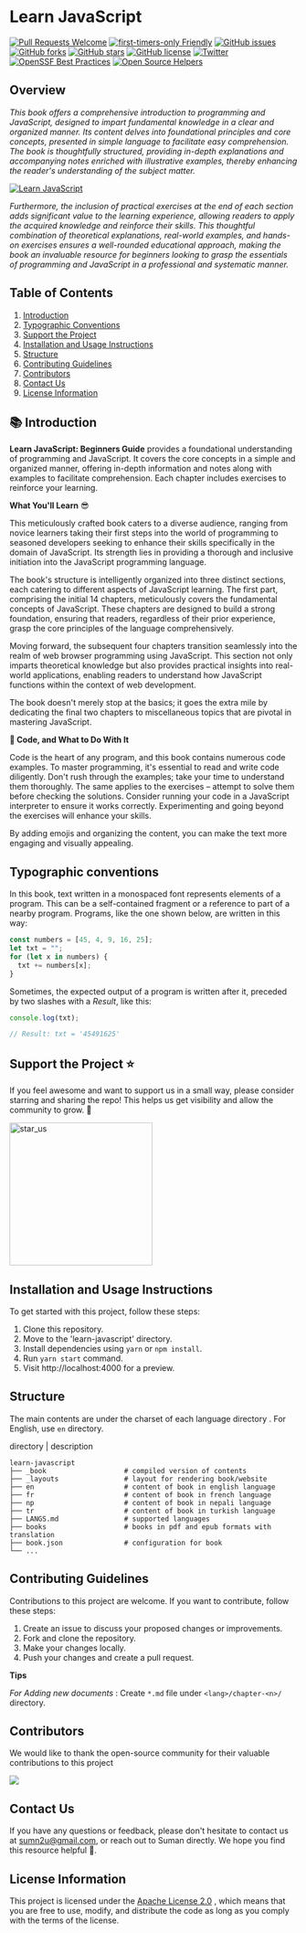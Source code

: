 # Learn JavaScript

[![Pull Requests Welcome](https://img.shields.io/badge/PRs-welcome-brightgreen.svg?style=flat)](http://makeapullrequest.com)
[![first-timers-only Friendly](https://img.shields.io/badge/first--timers--only-friendly-blue.svg)](http://www.firsttimersonly.com/)
[![GitHub issues](https://img.shields.io/github/issues/sumn2u/learn-javascript)](https://github.com/sumn2u/learn-javascript/issues) [![GitHub forks](https://img.shields.io/github/forks/sumn2u/learn-javascript)](https://github.com/sumn2u/learn-javascript/network)
[![GitHub stars](https://img.shields.io/github/stars/sumn2u/learn-javascript)](https://github.com/sumn2u/learn-javascript/stargazers)
[![GitHub license](https://img.shields.io/github/license/sumn2u/learn-javascript)](https://github.com/sumn2u/learn-javascript/blob/master/LICENSE)
[![Twitter](https://img.shields.io/twitter/url/https/github.com/sumn2u/bagchal.svg?style=social)](https://twitter.com/intent/tweet?text=Wow:&url=https%3A%2F%2Fgithub.com%2Fsumn2u%2Flearn-javascript)
[![OpenSSF Best Practices](https://bestpractices.coreinfrastructure.org/projects/7372/badge)](https://bestpractices.coreinfrastructure.org/projects/7372)
[![Open Source Helpers](https://www.codetriage.com/sumn2u/learn-javascript/badges/users.svg)](https://www.codetriage.com/sumn2u/learn-javascript)

## Overview

*This book offers a comprehensive introduction to programming and JavaScript, designed to impart fundamental knowledge in a clear and organized manner. Its content delves into foundational principles and core concepts, presented in simple language to facilitate easy comprehension. The book is thoughtfully structured, providing in-depth explanations and accompanying notes enriched with illustrative examples, thereby enhancing the reader's understanding of the subject matter.*

[![Learn JavaScript](./cover.jpg)
](https://leanpub.com/learnjavascriptbeginnersguide/signup)

*Furthermore, the inclusion of practical exercises at the end of each section adds significant value to the learning experience, allowing readers to apply the acquired knowledge and reinforce their skills. This thoughtful combination of theoretical explanations, real-world examples, and hands-on exercises ensures a well-rounded educational approach, making the book an invaluable resource for beginners looking to grasp the essentials of programming and JavaScript in a professional and systematic manner.*

## Table of Contents
1. [Introduction](#introduction)
2. [Typographic Conventions](#typographic-conventions)
3. [Support the Project](#support-the-project)
4. [Installation and Usage Instructions](#installation-and-usage-instructions)
5. [Structure](#structure)
6. [Contributing Guidelines](#contributing-guidelines)
7. [Contributors](#contributors)
8. [Contact Us](#contact-us)
9. [License Information](#license-information)


## 📚 Introduction <a name="introduction"></a>

**Learn JavaScript: Beginners Guide** provides a foundational understanding of programming and JavaScript. It covers the core concepts in a simple and organized manner, offering in-depth information and notes along with examples to facilitate comprehension. Each chapter includes exercises to reinforce your learning.

**What You'll Learn** 😎

This meticulously crafted book caters to a diverse audience, ranging from novice learners taking their first steps into the world of programming to seasoned developers seeking to enhance their skills specifically in the domain of JavaScript. Its strength lies in providing a thorough and inclusive initiation into the JavaScript programming language.

The book's structure is intelligently organized into three distinct sections, each catering to different aspects of JavaScript learning. The first part, comprising the initial 14 chapters, meticulously covers the fundamental concepts of JavaScript. These chapters are designed to build a strong foundation, ensuring that readers, regardless of their prior experience, grasp the core principles of the language comprehensively.

Moving forward, the subsequent four chapters transition seamlessly into the realm of web browser programming using JavaScript. This section not only imparts theoretical knowledge but also provides practical insights into real-world applications, enabling readers to understand how JavaScript functions within the context of web development.

The book doesn't merely stop at the basics; it goes the extra mile by dedicating the final two chapters to miscellaneous topics that are pivotal in mastering JavaScript. 

**🚀 Code, and What to Do With It**

Code is the heart of any program, and this book contains numerous code examples. To master programming, it's essential to read and write code diligently. Don't rush through the examples; take your time to understand them thoroughly. The same applies to the exercises – attempt to solve them before checking the solutions. Consider running your code in a JavaScript interpreter to ensure it works correctly. Experimenting and going beyond the exercises will enhance your skills.

By adding emojis and organizing the content, you can make the text more engaging and visually appealing.

## Typographic conventions

In this book, text written in a monospaced font represents elements of a program. This can be a self-contained fragment or a reference to part of a nearby program. Programs, like the one shown below, are written in this way:

```javascript
const numbers = [45, 4, 9, 16, 25];
let txt = "";
for (let x in numbers) {
  txt += numbers[x];
}
```

Sometimes, the expected output of a program is written after it, preceded by two slashes with a _Result_, like this:

```javascript
console.log(txt);

// Result: txt = '45491625'
```

## Support the Project <a name="support-the-project"></a>⭐

If you feel awesome and want to support us in a small way, please consider starring and sharing the repo! This helps us get visibility and allow the community to grow. 🙏

<img alt="star_us" width="250" src="./star_us.gif">

## Installation and Usage Instructions
To get started with this project, follow these steps:
1. Clone this repository.
2. Move to the 'learn-javascript' directory.
3. Install dependencies using `yarn` or `npm install`.
4. Run `yarn start` command.
5. Visit http://localhost:4000 for a preview.
   
## Structure
The main contents are under the charset of each language directory . For English, use `en` directory.

directory | description

    learn-javascript
    ├── _book                   # compiled version of contents
    ├── _layouts                # layout for rendering book/website
    ├── en                      # content of book in english language
    ├── fr                      # content of book in french language
    ├── np                      # content of book in nepali language
    ├── tr                      # content of book in turkish language
    ├── LANGS.md                # supported languages
    ├── books                   # books in pdf and epub formats with translation
    ├── book.json               # configuration for book
    └── ...


 
## Contributing Guidelines
Contributions to this project are welcome. If you want to contribute, follow these steps:
1. Create an issue to discuss your proposed changes or improvements.
2. Fork and clone the repository.
3. Make your changes locally.
4. Push your changes and create a pull request.

**Tips**

*For Adding new documents* : Create `*.md` file under `<lang>/chapter-<n>/` directory.

## Contributors
We would like to thank the open-source community for their valuable contributions to this project

<a href="https://github.com/sumn2u/learn-javascript/graphs/contributors">
  <img src="https://contrib.rocks/image?repo=sumn2u/learn-javascript" />
</a>



## Contact Us
If you have any questions or feedback, please don't hesitate to contact us at sumn2u@gmail.com, or reach out to Suman directly. We hope you find this resource helpful 💜.


## License Information
This project is licensed under the  [Apache License 2.0](./LICENSE) , which means that you are free to use, modify, and distribute the code as long as you comply with the terms of the license.
